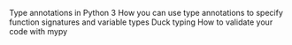 Type annotations in Python 3
How you can use type annotations to specify function signatures and variable types
Duck typing
How to validate your code with mypy
